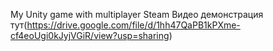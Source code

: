 My Unity game with multiplayer Steam
Видео демонстрация тут(https://drive.google.com/file/d/1hh47QaPB1kPXme-cf4eoUgi0kJyjVGiR/view?usp=sharing)

